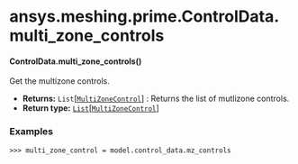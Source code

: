 # ansys.meshing.prime.ControlData.multi_zone_controls

<a id="ansys.meshing.prime.ControlData.multi_zone_controls"></a>

#### ControlData.multi_zone_controls()

Get the multizone controls.

* **Returns:**
  `List`[[`MultiZoneControl`](ansys.meshing.prime.MultiZoneControl.md#ansys.meshing.prime.MultiZoneControl)]
  : Returns the list of mutlizone controls.
* **Return type:**
  [`List`](https://docs.python.org/3.11/library/typing.html#typing.List)[[`MultiZoneControl`](ansys.meshing.prime.MultiZoneControl.md#ansys.meshing.prime.MultiZoneControl)]

### Examples

```pycon
>>> multi_zone_control = model.control_data.mz_controls
```

<!-- !! processed by numpydoc !! -->

